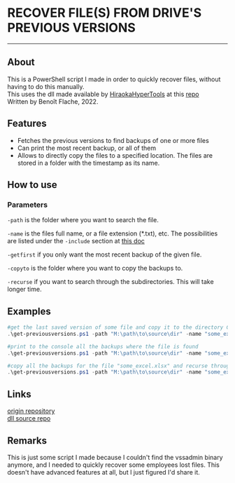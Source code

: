 # RECOVER FILE(S) FROM DRIVE'S PREVIOUS VERSIONS

* * *

## About

This is a PowerShell script I made in order to quickly recover files, without having to do this manually. \
This uses the dll made available by [HiraokaHyperTools](https://github.com/HiraokaHyperTools) at this [repo](https://github.com/HiraokaHyperTools/LibEnumRemotePreviousVersion) \
Written by Benoît Flache, 2022.  

## Features

- Fetches the previous versions to find backups of one or more files
- Can print the most recent backup, or all of them
- Allows to directly copy the files to a specified location. The files are stored in a folder with the timestamp as its name.

## How to use

### Parameters

`-path` is the folder where you want to search the file.

`-name` is the files full name, or a file extension (*.txt), etc. The possibilities are listed under the `-include` section at [this doc](https://docs.microsoft.com/en-us/powershell/module/microsoft.powershell.management/get-childitem?view=powershell-7.2)

`-getfirst` if you only want the most recent backup of the given file.

`-copyto` is the folder where you want to copy the backups to.

`-recurse` if you want to search through the subdirectories. This will take longer time.

## Examples

```powershell
#get the last saved version of some file and copy it to the directory C:\target_dir
.\get-previousversions.ps1 -path "M:\path\to\source\dir" -name "some_excel.xlsx" -copyto "C:\target_dir" -printfirst

#print to the console all the backups where the file is found
.\get-previousversions.ps1 -path "M:\path\to\source\dir" -name "some_excel.xlsx"

#copy all the backups for the file "some_excel.xlsx" and recurse through the subdirectories as the location of the file has changed
.\get-previousversions.ps1 -path "M:\path\to\source\dir" -name "some_excel.xlsx" -copyto "C:\target_dir" -recurse
```

## Links

[origin repository](https://github.com/ouiouiallez/get-previousversions)\
[dll source repo](https://github.com/HiraokaHyperTools/LibEnumRemotePreviousVersion)

## Remarks

This is just some script I made because I couldn't find the vssadmin binary anymore, and I needed to quickly recover some employees lost files. This doesn't have advanced features at all, but I just figured I'd share it.

